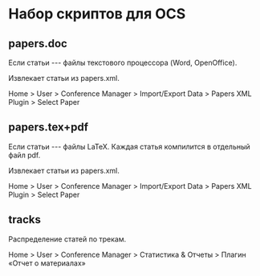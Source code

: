 # Набор скриптов для OCS #

## papers.doc ##

Если статьи --- файлы текстового процессора (Word, OpenOffice).

Извлекает статьи из papers.xml.

Home > User > Conference Manager > Import/Export Data > Papers XML Plugin > Select Paper

## papers.tex+pdf ##

Если статьи --- файлы LaTeX. Каждая статья компилится в отдельный файл pdf.

Извлекает статьи из papers.xml.

Home > User > Conference Manager > Import/Export Data > Papers XML Plugin > Select Paper


## tracks ##

Распределение статей по трекам.

Home > User > Conference Manager > Статистика & Отчеты > Плагин «Отчет о материалах»
